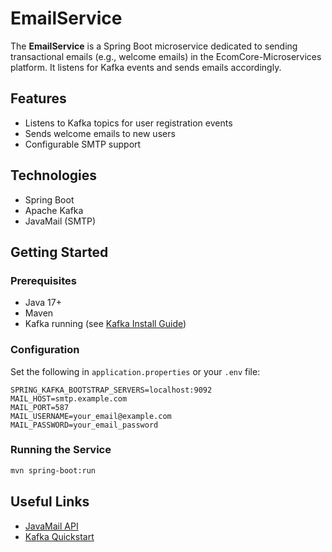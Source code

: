 # EmailService

The **EmailService** is a Spring Boot microservice dedicated to sending transactional emails (e.g., welcome emails) in the EcomCore-Microservices platform. It listens for Kafka events and sends emails accordingly.  

## Features

- Listens to Kafka topics for user registration events
- Sends welcome emails to new users
- Configurable SMTP support

## Technologies

- Spring Boot
- Apache Kafka
- JavaMail (SMTP)

## Getting Started

### Prerequisites

- Java 17+
- Maven
- Kafka running (see [Kafka Install Guide](https://learn.conduktor.io/kafka/how-to-install-apache-kafka-on-windows/))

### Configuration

Set the following in `application.properties` or your `.env` file:

```
SPRING_KAFKA_BOOTSTRAP_SERVERS=localhost:9092
MAIL_HOST=smtp.example.com
MAIL_PORT=587
MAIL_USERNAME=your_email@example.com
MAIL_PASSWORD=your_email_password
```

### Running the Service

```bash
mvn spring-boot:run
```

## Useful Links

- [JavaMail API](https://javaee.github.io/javamail/)
- [Kafka Quickstart](https://learn.conduktor.io/kafka/how-to-install-apache-kafka-on-windows/)
